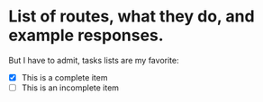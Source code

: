 List of routes, what they do, and example responses.
====================================================

But I have to admit, tasks lists are my favorite:

- [x] This is a complete item
- [ ] This is an incomplete item
